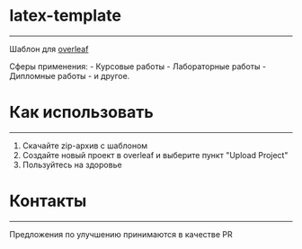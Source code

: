 # latex-template
---
Шаблон для [overleaf](https://www.overleaf.com)

Сферы применения:
    - Курсовые работы
    - Лабораторные работы
    - Дипломные работы
    - и другое.

# Как использовать
---
1. Скачайте zip-архив с шаблоном
2. Создайте новый проект в overleaf и выберите пункт "Upload Project"
3. Пользуйтесь на здоровье

# Контакты
---
Предложения по улучшению принимаются в качестве PR